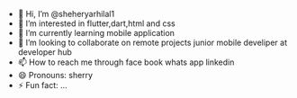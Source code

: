- 👋 Hi, I’m @sheheryarhilal1
- 👀 I’m interested in flutter,dart,html and css
- 🌱 I’m currently learning mobile application
- 💞️ I’m looking to collaborate on remote projects junior mobile develiper at developer hub 
- 📫 How to reach me through face book whats app linkedin 
- 😄 Pronouns: sherry
- ⚡ Fun fact: ...

<!---
sheheryarhilal1/sheheryarhilal1 is a ✨ special ✨ repository because its `README.md` (this file) appears on your GitHub profile.
You can click the Preview link to take a look at your changes.
--->
